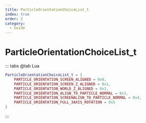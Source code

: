 ```yaml
---
title: ParticleOrientationChoiceList_t
index: true
order: 2
category:
  - Guide
---
```


# ParticleOrientationChoiceList_t
::: tabs
@tab Lua
```lua
ParticleOrientationChoiceList_t = {
    PARTICLE_ORIENTATION_SCREEN_ALIGNED = 0x0,
    PARTICLE_ORIENTATION_SCREEN_Z_ALIGNED = 0x1,
    PARTICLE_ORIENTATION_WORLD_Z_ALIGNED = 0x2,
    PARTICLE_ORIENTATION_ALIGN_TO_PARTICLE_NORMAL = 0x3,
    PARTICLE_ORIENTATION_SCREENALIGN_TO_PARTICLE_NORMAL = 0x4,
    PARTICLE_ORIENTATION_FULL_3AXIS_ROTATION = 0x5
}
```
:::